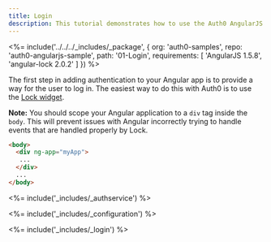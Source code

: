 ```yaml
---
title: Login
description: This tutorial demonstrates how to use the Auth0 AngularJS SDK to add authentication and authorization to your mobile app.
---
```


<%= include('../../../_includes/_package', {
  org: 'auth0-samples',
  repo: 'auth0-angularjs-sample',
  path: '01-Login',
  requirements: [
    'AngularJS 1.5.8',
    'angular-lock 2.0.2'
  ]
}) %>

The first step in adding authentication to your Angular app is to provide a way for the user to log in. The easiest way to do this with Auth0 is to use the [Lock widget](/libraries/lock).

**Note:** You should scope your Angular application to a `div` tag inside the `body`. This will prevent issues with Angular incorrectly trying to handle events that are handled properly by Lock.

```html
<body>
  <div ng-app="myApp">
   ...
  </div>
  ...
</body>
```

<%= include('_includes/_authservice') %>

<%= include('_includes/_configuration') %>

<%= include('_includes/_login') %>
